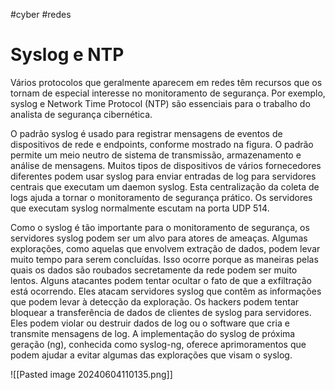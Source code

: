 #cyber #redes
# Syslog e NTP

Vários protocolos que geralmente aparecem em redes têm recursos que os tornam de especial interesse no monitoramento de segurança. Por exemplo, syslog e Network Time Protocol (NTP) são essenciais para o trabalho do analista de segurança cibernética.

O padrão syslog é usado para registrar mensagens de eventos de dispositivos de rede e endpoints, conforme mostrado na figura. O padrão permite um meio neutro de sistema de transmissão, armazenamento e análise de mensagens. Muitos tipos de dispositivos de vários fornecedores diferentes podem usar syslog para enviar entradas de log para servidores centrais que executam um daemon syslog. Esta centralização da coleta de logs ajuda a tornar o monitoramento de segurança prático. Os servidores que executam syslog normalmente escutam na porta UDP 514.

Como o syslog é tão importante para o monitoramento de segurança, os servidores syslog podem ser um alvo para atores de ameaças. Algumas explorações, como aquelas que envolvem extração de dados, podem levar muito tempo para serem concluídas. Isso ocorre porque as maneiras pelas quais os dados são roubados secretamente da rede podem ser muito lentos. Alguns atacantes podem tentar ocultar o fato de que a exfiltração está ocorrendo. Eles atacam servidores syslog que contêm as informações que podem levar à detecção da exploração. Os hackers podem tentar bloquear a transferência de dados de clientes de syslog para servidores. Eles podem violar ou destruir dados de log ou o software que cria e transmite mensagens de log. A implementação do syslog de próxima geração (ng), conhecida como syslog-ng, oferece aprimoramentos que podem ajudar a evitar algumas das explorações que visam o syslog.

![[Pasted image 20240604110135.png]]





























